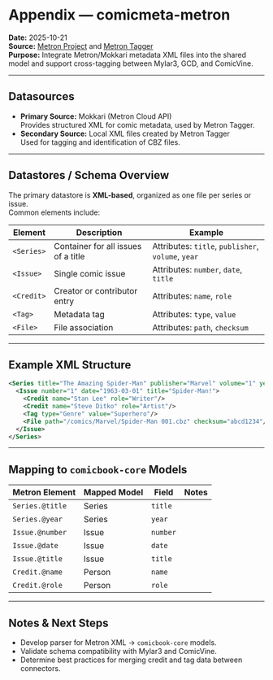 # Appendix — comicmeta-metron

**Date:** 2025-10-21  
**Source:** [Metron Project](https://github.com/Metron-Project/mokkari) and [Metron Tagger](https://github.com/Metron-Project/metron-tagger)  
**Purpose:** Integrate Metron/Mokkari metadata XML files into the shared model and support cross-tagging between Mylar3, GCD, and ComicVine.

---

## Datasources

- **Primary Source:** Mokkari (Metron Cloud API)  
  Provides structured XML for comic metadata, used by Metron Tagger.
- **Secondary Source:** Local XML files created by Metron Tagger  
  Used for tagging and identification of CBZ files.

---

## Datastores / Schema Overview

The primary datastore is **XML-based**, organized as one file per series or issue.  
Common elements include:

| Element | Description | Example |
|----------|--------------|----------|
| `<Series>` | Container for all issues of a title | Attributes: `title`, `publisher`, `volume`, `year` |
| `<Issue>` | Single comic issue | Attributes: `number`, `date`, `title` |
| `<Credit>` | Creator or contributor entry | Attributes: `name`, `role` |
| `<Tag>` | Metadata tag | Attributes: `type`, `value` |
| `<File>` | File association | Attributes: `path`, `checksum` |

---

## Example XML Structure

```xml
<Series title="The Amazing Spider-Man" publisher="Marvel" volume="1" year="1963">
  <Issue number="1" date="1963-03-01" title="Spider-Man!">
    <Credit name="Stan Lee" role="Writer"/>
    <Credit name="Steve Ditko" role="Artist"/>
    <Tag type="Genre" value="Superhero"/>
    <File path="/comics/Marvel/Spider-Man 001.cbz" checksum="abcd1234"/>
  </Issue>
</Series>
```

---

## Mapping to `comicbook-core` Models

| Metron Element | Mapped Model | Field | Notes |
|----------------|--------------|--------|-------|
| `Series.@title` | Series | `title` | |
| `Series.@year` | Series | `year` | |
| `Issue.@number` | Issue | `number` | |
| `Issue.@date` | Issue | `date` | |
| `Issue.@title` | Issue | `title` | |
| `Credit.@name` | Person | `name` | |
| `Credit.@role` | Person | `role` | |

---

## Notes & Next Steps

- Develop parser for Metron XML → `comicbook-core` models.  
- Validate schema compatibility with Mylar3 and ComicVine.  
- Determine best practices for merging credit and tag data between connectors.
